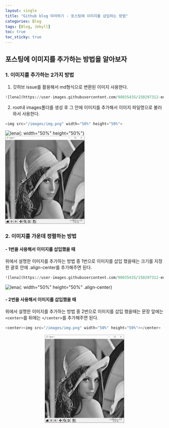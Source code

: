```yaml
---
layout: single
title: "Github blog 따라하기 - 포스팅에 이미지를 삽입하는 방법"
categories: Blog
tags: [Blog, Jekyll]
toc: true
toc_sticky: true
---
```

## 포스팅에 이미지를 추가하는 방법을 알아보자

### 1. 이미지를 추가하는 2가지 방법
1. 깃허브 issue를 활용해서 md형식으로 변환된 이미지 사용한다.
~~~python
![lena](https://user-images.githubusercontent.com/98035435/150297312-edd49884-6e12-4210-9b02-588efa2854b8.jpg){: width="50%" height="50%"}
~~~
2. root내 images폴더를 생성 후 그 안에 이미지를 추가해서 이미지 파일명으로 불러와서 사용한다.
~~~python
<img src="/images/img.png" width="50%" height="50%">
~~~

![lena](https://user-images.githubusercontent.com/98035435/150297312-edd49884-6e12-4210-9b02-588efa2854b8.jpg){: width="50%" height="50%"}
<img src="/images/img.png" width="50%" height="50%">  
### 2. 이미지를 가운데 정렬하는 방법  
#### - 1번을 사용해서 이미지를 삽입했을 때

위에서 설명한 이미지를 추가하는 방법 중 1번으로 이미지를 삽입 했을때는 크기를 지정한 괄호 안에 .align-center를 추가해주면 된다.  

~~~python
![lena](https://user-images.githubusercontent.com/98035435/150297312-edd49884-6e12-4210-9b02-588efa2854b8.jpg){: width="50%" height="50%" .align-center}
~~~  
![lena](https://user-images.githubusercontent.com/98035435/150297312-edd49884-6e12-4210-9b02-588efa2854b8.jpg){: width="50%" height="50%" .align-center}  
#### - 2번을 사용해서 이미지를 삽입했을 때  
위에서 설명한 이미지를 추가하는 방법 중 2번으로 이미지를 삽입 했을때는 문장 앞에는`<center>`를 뒤에는 `</center>`를 추가해주면 된다.
~~~python
<center><img src="/images/img.png" width="50%" height="50%"></center>
~~~
<center><img src="/images/img.png" width="50%" height="50%"></center>

